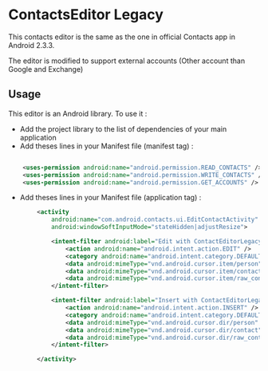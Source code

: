 ContactsEditor Legacy
=====================

This contacts editor is the same as the one in official Contacts app in Android 2.3.3.

The editor is modified to support external accounts (Other account than Google and Exchange)


## Usage

This editor is an Android library. To use it :

 - Add the project library to the list of dependencies of your main application
 - Add theses lines in your Manifest file (manifest tag) :

```xml

    <uses-permission android:name="android.permission.READ_CONTACTS" />
    <uses-permission android:name="android.permission.WRITE_CONTACTS" />
    <uses-permission android:name="android.permission.GET_ACCOUNTS" />
```

 - Add theses lines in your Manifest file (application tag) :

```xml
        <activity
            android:name="com.android.contacts.ui.EditContactActivity"
            android:windowSoftInputMode="stateHidden|adjustResize">

            <intent-filter android:label="Edit with ContactEditorLegacy">
                <action android:name="android.intent.action.EDIT" />
                <category android:name="android.intent.category.DEFAULT" />
                <data android:mimeType="vnd.android.cursor.item/person" android:host="contacts" />
                <data android:mimeType="vnd.android.cursor.item/contact" android:host="com.android.contacts" />
                <data android:mimeType="vnd.android.cursor.item/raw_contact" android:host="com.android.contacts" />
            </intent-filter>

            <intent-filter android:label="Insert with ContactEditorLegacy">
                <action android:name="android.intent.action.INSERT" />
                <category android:name="android.intent.category.DEFAULT" />
                <data android:mimeType="vnd.android.cursor.dir/person" />
                <data android:mimeType="vnd.android.cursor.dir/contact" />
                <data android:mimeType="vnd.android.cursor.dir/raw_contact" />
            </intent-filter>

        </activity>
```

